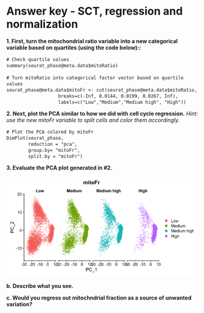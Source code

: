 # Answer key -  SCT, regression and normalization 

**1. First, turn the mitochondrial ratio variable into a new categorical variable based on quartiles (using the code below)::**

```
# Check quartile values
summary(seurat_phase@meta.data$mitoRatio)

# Turn mitoRatio into categorical factor vector based on quartile values
seurat_phase@meta.data$mitoFr <- cut(seurat_phase@meta.data$mitoRatio, 
                   breaks=c(-Inf, 0.0144, 0.0199, 0.0267, Inf), 
                   labels=c("Low","Medium","Medium high", "High"))
```

**2. Next, plot the PCA similar to how we did with cell cycle regression.** _Hint: use the new mitoFr variable to split cells and color them accordingly._

```
# Plot the PCA colored by mitoFr
DimPlot(seurat_phase,
        reduction = "pca",
        group.by= "mitoFr",
        split.by = "mitoFr")
```


**3. Evaluate the PCA plot generated in #2.**

<p align="center">
<img src="../img/pre_mitoFr_pca.png" width="600">
</p>

  
  **b. Describe what you see.** 
  
  **c. Would you regress out mitochndrial fraction as a source of unwanted variation?**
